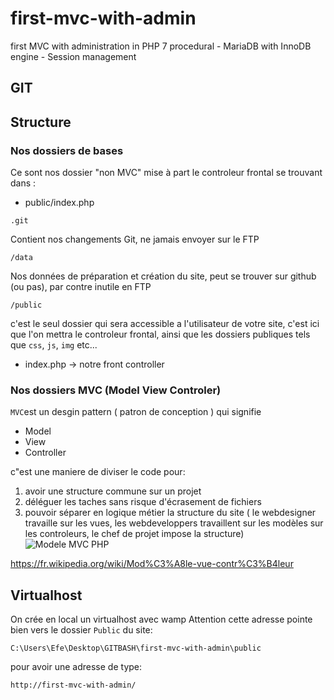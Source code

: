 # first-mvc-with-admin

first MVC with administration in PHP 7 procedural - MariaDB with InnoDB engine - Session management

## GIT

## Structure

### Nos dossiers de bases

Ce sont nos dossier "non MVC" mise à part le controleur frontal se trouvant dans :

- public/index.php

`.git`

Contient nos changements Git, ne jamais envoyer sur le FTP

`/data`

Nos données de préparation et création du site, peut se trouver sur github (ou pas), par contre inutile en FTP

`/public`

c'est le seul dossier qui sera accessible a l'utilisateur de votre site, c'est ici que l'on mettra le controleur frontal, ainsi que les dossiers publiques tels que `css`, `js`, `img` etc...

- index.php -> notre front controller

### Nos dossiers MVC (Model View Controler)

`MVC`est un desgin pattern ( patron de conception ) qui signifie

- Model
- View
- Controller

c"est une maniere de diviser le code pour:

1.  avoir une structure commune sur un projet
2.  déléguer les taches sans risque d'écrasement de fichiers
3.  pouvoir séparer en logique métier la structure du site ( le webdesigner travaille sur les vues, les webdeveloppers travaillent sur les modèles sur les controleurs, le chef de projet impose la structure)
    ![Modele MVC PHP](https://miro.medium.com/max/512/1*J4oT-BqZJB7Zid6-SAhp6w.jpeg)

https://fr.wikipedia.org/wiki/Mod%C3%A8le-vue-contr%C3%B4leur

## Virtualhost

On crée en local un virtualhost avec wamp
Attention cette adresse pointe bien vers le dossier `Public` du site:

`C:\Users\Efe\Desktop\GITBASH\first-mvc-with-admin\public`

pour avoir une adresse de type:

`http://first-mvc-with-admin/`
